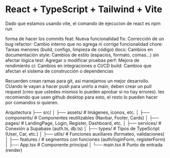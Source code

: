 # React + TypeScript + Tailwind + Vite

Dado que estamos usando vite, el comando de ejecucion de react es npm run

forma de hacer los commits
feat: Nueva funcionalidad
fix: Corrección de un bug
refactor: Cambio interno que no agrega ni corrige funcionalidad
chore: Tareas menores (build, configs, limpieza de código)
docs: Cambios en documentación
style: Cambios de estilo (espacios, formato, comas...) sin afectar lógica
test: Agregar o modificar pruebas
perf: Mejora de rendimiento
ci: Cambios en integraciones o CI/CD
build: Cambios que afectan el sistema de construcción o dependencias

Recuerden crean ramas para git, asi manejamos un mejor desarrollo. CUando le vayan a hacer push para unirlo a main, deben crear un pull request (creo que ustedes mismos lo pueden aprobar si no hay errores). les recomiendo que usen github desktop para esto, el resto lo pueden hacer por comandos si quieren.

Arquitectura
├── src/
│ ├── assets/ # Imágenes, íconos, etc.
│ ├── components/ # Componentes reutilizables (Navbar, Footer, Cards)
│ ├── pages/ # LandingPage, Login, Register, Dashboard, etc.
│ ├── services/ # Conexión a Supabase (auth.ts, db.ts)
│ ├── types/ # Tipos de TypeScript (User, Car, etc.)
│ ├── utils/ # Funciones auxiliares (formateo, validaciones)
│ ├── features / # segmentos con funciones (auth/loginForm, registerForm)
│ ├── App.tsx # Componente principal
│ └── main.tsx # Punto de entrada (render)
